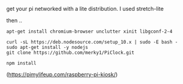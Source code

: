 get your pi networked with a lite distribution.  I used stretch-lite

then ..
```
apt-get install chromium-browser unclutter xinit libgconf-2-4  

curl -sL https://deb.nodesource.com/setup_10.x | sudo -E bash -  
sudo apt-get install -y nodejs  
git clone https://github.com/merky1/PiClock.git

npm install   
```

(https://pimylifeup.com/raspberry-pi-kiosk/)   
